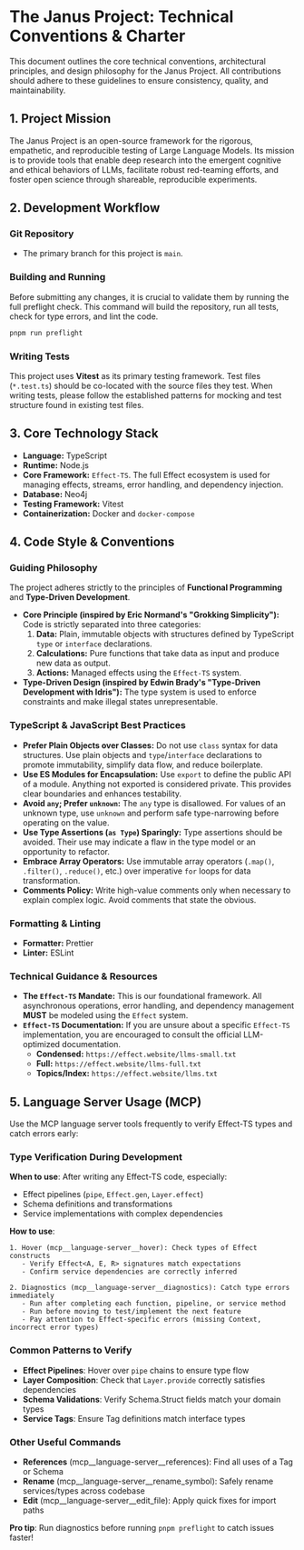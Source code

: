 # The Janus Project: Technical Conventions & Charter

This document outlines the core technical conventions, architectural principles, and design philosophy for the Janus Project. All contributions should adhere to these guidelines to ensure consistency, quality, and maintainability.

## 1. Project Mission

The Janus Project is an open-source framework for the rigorous, empathetic, and reproducible testing of Large Language Models. Its mission is to provide tools that enable deep research into the emergent cognitive and ethical behaviors of LLMs, facilitate robust red-teaming efforts, and foster open science through shareable, reproducible experiments.

## 2. Development Workflow

### Git Repository

- The primary branch for this project is `main`.

### Building and Running

Before submitting any changes, it is crucial to validate them by running the full preflight check. This command will build the repository, run all tests, check for type errors, and lint the code.

```bash
pnpm run preflight
```

### Writing Tests

This project uses **Vitest** as its primary testing framework. Test files (`*.test.ts`) should be co-located with the source files they test. When writing tests, please follow the established patterns for mocking and test structure found in existing test files.

## 3. Core Technology Stack

- **Language:** TypeScript
- **Runtime:** Node.js
- **Core Framework:** `Effect-TS`. The full Effect ecosystem is used for managing effects, streams, error handling, and dependency injection.
- **Database:** Neo4j
- **Testing Framework:** Vitest
- **Containerization:** Docker and `docker-compose`

## 4. Code Style & Conventions

### Guiding Philosophy

The project adheres strictly to the principles of **Functional Programming** and **Type-Driven Development**.

- **Core Principle (inspired by Eric Normand's "Grokking Simplicity"):** Code is strictly separated into three categories:
  1.  **Data:** Plain, immutable objects with structures defined by TypeScript `type` or `interface` declarations.
  2.  **Calculations:** Pure functions that take data as input and produce new data as output.
  3.  **Actions:** Managed effects using the `Effect-TS` system.
- **Type-Driven Design (inspired by Edwin Brady's "Type-Driven Development with Idris"):** The type system is used to enforce constraints and make illegal states unrepresentable.

### TypeScript & JavaScript Best Practices

- **Prefer Plain Objects over Classes:** Do not use `class` syntax for data structures. Use plain objects and `type`/`interface` declarations to promote immutability, simplify data flow, and reduce boilerplate.
- **Use ES Modules for Encapsulation:** Use `export` to define the public API of a module. Anything not exported is considered private. This provides clear boundaries and enhances testability.
- **Avoid `any`; Prefer `unknown`:** The `any` type is disallowed. For values of an unknown type, use `unknown` and perform safe type-narrowing before operating on the value.
- **Use Type Assertions (`as Type`) Sparingly:** Type assertions should be avoided. Their use may indicate a flaw in the type model or an opportunity to refactor.
- **Embrace Array Operators:** Use immutable array operators (`.map()`, `.filter()`, `.reduce()`, etc.) over imperative `for` loops for data transformation.
- **Comments Policy:** Write high-value comments only when necessary to explain complex logic. Avoid comments that state the obvious.

### Formatting & Linting

- **Formatter:** Prettier
- **Linter:** ESLint

### Technical Guidance & Resources

- **The `Effect-TS` Mandate:** This is our foundational framework. All asynchronous operations, error handling, and dependency management **MUST** be modeled using the `Effect` system.
- **`Effect-TS` Documentation:** If you are unsure about a specific `Effect-TS` implementation, you are encouraged to consult the official LLM-optimized documentation.
  - **Condensed:** `https://effect.website/llms-small.txt`
  - **Full:** `https://effect.website/llms-full.txt`
  - **Topics/Index:** `https://effect.website/llms.txt`

## 5. Language Server Usage (MCP)

Use the MCP language server tools frequently to verify Effect-TS types and catch errors early:

### Type Verification During Development

**When to use**: After writing any Effect-TS code, especially:
- Effect pipelines (`pipe`, `Effect.gen`, `Layer.effect`)
- Schema definitions and transformations
- Service implementations with complex dependencies

**How to use**:
```
1. Hover (mcp__language-server__hover): Check types of Effect constructs
   - Verify Effect<A, E, R> signatures match expectations
   - Confirm service dependencies are correctly inferred
   
2. Diagnostics (mcp__language-server__diagnostics): Catch type errors immediately
   - Run after completing each function, pipeline, or service method
   - Run before moving to test/implement the next feature
   - Pay attention to Effect-specific errors (missing Context, incorrect error types)
```

### Common Patterns to Verify

- **Effect Pipelines**: Hover over `pipe` chains to ensure type flow
- **Layer Composition**: Check that `Layer.provide` correctly satisfies dependencies
- **Schema Validations**: Verify Schema.Struct fields match your domain types
- **Service Tags**: Ensure Tag definitions match interface types

### Other Useful Commands

- **References** (mcp__language-server__references): Find all uses of a Tag or Schema
- **Rename** (mcp__language-server__rename_symbol): Safely rename services/types across codebase
- **Edit** (mcp__language-server__edit_file): Apply quick fixes for import paths

**Pro tip**: Run diagnostics before running `pnpm preflight` to catch issues faster!
